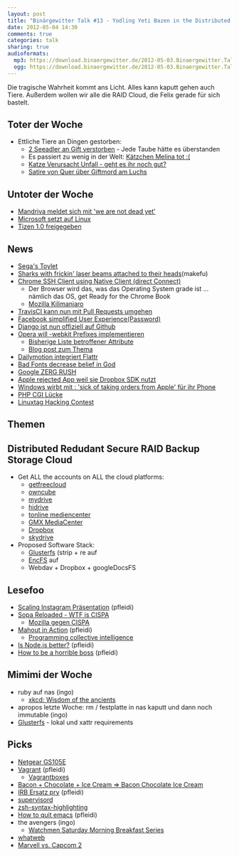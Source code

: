 ```yaml
---
layout: post
title: "Binärgewitter Talk #13 - Yodling Yeti Bazen in the Distributed Redundant Secure RAID Backup Storage Cloud"
date: 2012-05-04 14:30
comments: true
categories: talk
sharing: true
audioformats:
  mp3: https://download.binaergewitter.de/2012-05-03.Binaergewitter.Talk.13.mp3
  ogg: https://download.binaergewitter.de/2012-05-03.Binaergewitter.Talk.13.ogg
---
```

Die tragische Wahrheit kommt ans Licht. Alles kann kaputt gehen auch Tiere. Außerdem wollen wir alle die RAID Cloud, die
Felix gerade für sich bastelt.

## Toter der Woche

- Ettliche Tiere an Dingen gestorben:
    * [2 Seeadler an Gift verstorben](http://www.shz.de/nachrichten/top-thema/article/111/gift-attacke-seeadler-paar-liegt-tot-unter-baum.html) - Jede Taube hätte es überstanden
    * Es passiert zu wenig in der Welt: [Kätzchen Melina tot :(](
http://www.rp-online.de/niederrhein-nord/emmerich/nachrichten/kaetzchen-melina-ist-tot-1.2804216)
    * [Katze Verursacht Unfall - geht es ihr noch gut?](
http://www.oe24.at/oesterreich/chronik/tirol/Katze-verursacht-Radunfall-Tiroler-tot/63754260)
    * [Satire von Quer über Giftmord am Luchs](http://www.youtube.com/watch?v=jwXoA9KhGIY)

## Untoter der Woche

- [Mandriva meldet sich mit 'we are not dead yet'](http://ostatic.com/blog/mandriva-receives-reprieve-future-still-uncertain)
- [Microsoft setzt auf Linux](http://www.pro-linux.de/news/1/18328/microsoft-setzt-bei-skype-auf-linux.html)
- [Tizen 1.0 freigegeben](http://www.pro-linux.de/news/1/18317/tizen-10-quellcode-und-sdk-verfuegbar.html)

## News

- [Sega's Toylet](http://mashable.com/2012/04/30/toylet/)
- [Sharks with frickin' laser beams attached to their heads](http://www.wired.com/gadgetlab/2012/05/wicked-lasers-shark/
)(makefu)
- [Chrome SSH Client using Native Client (direct Connect)](
https://chrome.google.com/webstore/detail/pnhechapfaindjhompbnflcldabbghjo)
    * Der Browser wird das, was das Operating System grade ist ... nämlich das OS, get Ready for the Chrome Book
    * [Mozilla
Kilimanjaro](http://www.heise.de/newsticker/meldung/Mozilla-Kilimanjaro-Einheitlichkeit-fuer-Firefox-Co-1566498.html)
- [TravisCI kann nun mit Pull Requests umgehen](http://about.travis-ci.org/blog/announcing-pull-request-support/)
- [Facebook simplified User Experience(Password)](http://www.labnol.org/internet/facebook-account-passwords/21241/)
- [Django ist nun offiziell auf Github](
https://groups.google.com/forum/?fromgroups#!topic/django-developers/9--P57ezyBs)
- [Opera will -webkit Prefixes implementieren](
http://www.netmagazine.com/news/opera-confirms-webkit-prefix-usage-121923)
    * [Bisherige Liste betroffener Attribute](
http://dev.opera.com/articles/view/opera-mobile-emulator-experimental-webkit-prefix-support/)
    * [Blog post zum Thema](http://www.webkitbits.com/post/22222538210/why-o-why)
- [Dailymotion integriert Flattr](http://blog.flattr.net/2012/05/dailymotion-flattr-integration/)
- [Bad Fonts decrease belief in God](http://epiphenom.fieldofscience.com/2012/04/bad-fonts-decrease-belief-in-god.html
)
- [Google ZERG RUSH](https://www.google.com/search?aq=f&sourceid=chrome&ie=UTF-8&q=zerg+rush)
- [Apple rejected App weil sie Dropbox SDK nutzt](
http://www.appleinsider.com/articles/12/05/02/dropbox_working_with_apple_to_resolve_app_rejection_issue.html)
- [Windows wirbt mit : 'sick of taking orders from Apple' für ihr Phone](
http://www.neowin.net/news/windows-phone-boost-as-carriers-sick-of-taking-orders-from-apple)
- [PHP CGI Lücke](http://www.heise.de/newsticker/meldung/Gefahr-durch-offene-PHP-Luecke-1567433.html)
- [Linuxtag Hacking Contest](http://www.linuxtag.org/2012/de/meldung/article/linuxtag-startet-erste-vorrunde-zum-hacking-contest.html)

## Themen

## Distributed Redudant Secure RAID Backup Storage Cloud

- Get ALL the accounts on ALL the cloud platforms:
    * [getfreecloud](http://getfreecloud.com/)
    * [owncube](https://owncube.com/)
    * [mydrive](http://www.mydrive.net/)
    * [hidrive](https://www.free-hidrive.com/)
    * [tonline mediencenter](https://mediencenter.t-online.de/)
    * [GMX MediaCenter](http://www.gmx.net/produkte/mediacenter/)
    * [Dropbox](https://www.dropbox.com/)
    * [skydrive](https://skydrive.live.com/)
- Proposed Software Stack:
    * [Glusterfs](http://www.gluster.org/) (strip + re auf
    * [EncFS](http://www.arg0.net/encfs) auf
    * Webdav + Dropbox + googleDocsFS

## Lesefoo

- [Scaling Instagram Präsentation](http://speakerdeck.com/u/mikeyk/p/scaling-instagram) (pfleidi)
- [Sopa Reloaded - WTF is CISPA](http://allthingsd.com/20120501/wtf-is-cispa/)
    * [Mozilla gegen CISPA](http://www.netzwelt.de/news/92080-cispa-mozilla-foundation-kritisiert-gesetzentwurf.html)
- [Mahout in Action](http://www.amazon.de/gp/product/1935182684/ref=as_li_ss_tl?ie=UTF8&tag=retinacast-21) (pfleidi)
    * [Programming collective intelligence](
http://www.amazon.de/gp/product/0596529325/ref=as_li_ss_tl?ie=UTF8&tag=retinacast-21)
- [Is Node.js better?](http://brixen.io/2012/4/9/is_node_js_better) (pfleidi)
- [How to be a horrible boss](http://diegobasch.com/how-to-be-a-horrible-boss) (pfleidi)

## Mimimi der Woche

- ruby auf nas (ingo)
    * [xkcd: Wisdom of the ancients](http://xkcd.com/979/)
- apropos letzte Woche: rm / festplatte in nas kaputt und dann noch immutable (ingo)
- [Glusterfs](http://www.gluster.org/) - lokal und xattr requirements

## Picks
- [Netgear GS105E](http://www.amazon.de/dp/B002U08F2S/?tag=krebsco-21)
- [Vagrant](http://vagrantup.com/) (pfleidi)
    * [Vagrantboxes](http://www.vagrantbox.es/)
- [Bacon + Chocolate + Ice Cream => Bacon Chocolate Ice Cream](http://www.wikihow.com/Make-Bacon-Chocolate-Ice-Cream)
- [IRB Ersatz pry](http://pry.github.com/) (pfleidi)
- [supervisord](http://supervisord.org/)
- [zsh-syntax-highlighting](https://github.com/zsh-users/zsh-syntax-highlighting)
- [How to quit emacs](https://ccrma.stanford.edu/guides/package/emacs/emacs.html) (pfleidi)
- the avengers (ingo)
    * [Watchmen Saturday Morning Breakfast Series](http://www.newgrounds.com/portal/view/485797)
- [whatweb](https://github.com/urbanadventurer/WhatWeb)
- [Marvell vs. Capcom 2](http://en.wikipedia.org/wiki/Marvel_Vs._Capcom_2)


